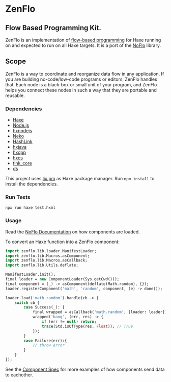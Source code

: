 # ZenFlo

## Flow Based Programming Kit.
ZenFlo is an implementation of [flow-based programming](http://en.wikipedia.org/wiki/Flow-based_programming) for Haxe running on and expected to run on all Haxe targets. It is a port of the [NoFlo](https://noflojs.org) library.

## Scope
ZenFlo is a way to coordinate and reorganize data flow in any application. If you are building no-code/low-code programs or editors, ZenFlo handles that. Each node is a black-box or small unit of your program, and ZenFlo helps you connect these nodes in such a way that they are portable and reusable.

### Dependencies

 * [Haxe](https://haxe.org/)
 * [Node.js](https://nodejs.org/)
 * [hxnodejs](https://lib.haxe.org/p/hxnodejs)
 * [Neko](https://nekovm.org)
 * [HashLink](https://hashlink.haxe.org)
 * [hxjava](https://lib.haxe.org/p/hxjava)
 * [hxcpp](https://lib.haxe.org/p/hxcpp)
 * [hxcs](https://lib.haxe.org/p/hxcs)
 * [tink_core](https://github.com/haxetink/tink_core)
 * [ds](https://github.com/zenturi/ds)

This project uses [lix.pm](https://github.com/lix-pm/lix.client) as Haxe package manager.
Run `npm install` to install the dependencies.

### Run Tests
```
npx run haxe test.hxml
```


### Usage 
Read the [NoFlo Documentation](https://noflojs.org/documentation/components/) on how components are loaded. 

To convert an Haxe function into a ZenFlo component:
```hx
import zenflo.lib.loader.ManifestLoader;
import zenflo.lib.Macros.asComponent;
import zenflo.lib.Macros.asCallback;
import zenflo.lib.Utils.deflate;

ManifestLoader.init();
final loader = new ComponentLoader(Sys.getCwd()));
final component = (_) -> asComponent(deflate(Math.random), {});
loader.registerComponent('math', 'random', component, (e) -> done());

loader.load('math.random').handle(cb -> {
    switch cb {
        case Success(_): {
            final wrapped = asCallback('math.random', {loader: loader});
            wrapped('bang', (err, res) -> {
                if (err != null) return;
                trace(Std.isOfType(res, Float)); // True
            });
        }
        case Failure(err):{
            // throw error
        }
    }
});
```

See the [Component Spec](src/zenflo/spec/lib/Component.hx) for more examples of how components send data to eachother.

